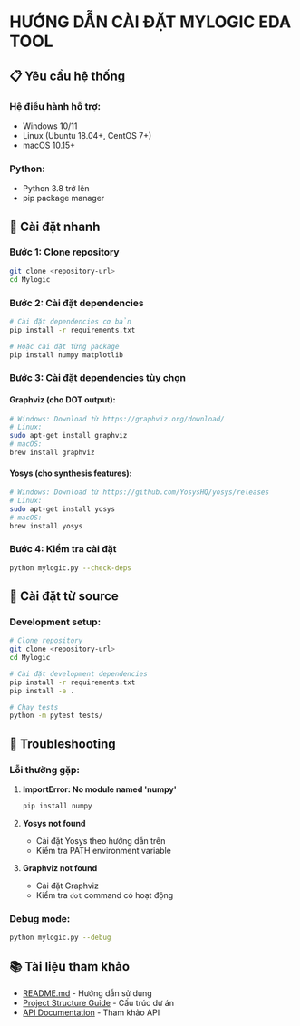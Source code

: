 # HƯỚNG DẪN CÀI ĐẶT MYLOGIC EDA TOOL

## 📋 Yêu cầu hệ thống

### **Hệ điều hành hỗ trợ:**
- Windows 10/11
- Linux (Ubuntu 18.04+, CentOS 7+)
- macOS 10.15+

### **Python:**
- Python 3.8 trở lên
- pip package manager

## 🚀 Cài đặt nhanh

### **Bước 1: Clone repository**
```bash
git clone <repository-url>
cd Mylogic
```

### **Bước 2: Cài đặt dependencies**
```bash
# Cài đặt dependencies cơ bản
pip install -r requirements.txt

# Hoặc cài đặt từng package
pip install numpy matplotlib
```

### **Bước 3: Cài đặt dependencies tùy chọn**

#### **Graphviz (cho DOT output):**
```bash
# Windows: Download từ https://graphviz.org/download/
# Linux: 
sudo apt-get install graphviz
# macOS:
brew install graphviz
```

#### **Yosys (cho synthesis features):**
```bash
# Windows: Download từ https://github.com/YosysHQ/yosys/releases
# Linux:
sudo apt-get install yosys
# macOS:
brew install yosys
```

### **Bước 4: Kiểm tra cài đặt**
```bash
python mylogic.py --check-deps
```

## 🔧 Cài đặt từ source

### **Development setup:**
```bash
# Clone repository
git clone <repository-url>
cd Mylogic

# Cài đặt development dependencies
pip install -r requirements.txt
pip install -e .

# Chạy tests
python -m pytest tests/
```

## 🐛 Troubleshooting

### **Lỗi thường gặp:**

1. **ImportError: No module named 'numpy'**
   ```bash
   pip install numpy
   ```

2. **Yosys not found**
   - Cài đặt Yosys theo hướng dẫn trên
   - Kiểm tra PATH environment variable

3. **Graphviz not found**
   - Cài đặt Graphviz
   - Kiểm tra `dot` command có hoạt động

### **Debug mode:**
```bash
python mylogic.py --debug
```

## 📚 Tài liệu tham khảo

- [README.md](../README.md) - Hướng dẫn sử dụng
- [Project Structure Guide](project_structure_guide.md) - Cấu trúc dự án
- [API Documentation](api_reference.md) - Tham khảo API
